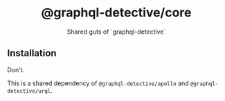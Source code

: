<h1 align="center">@graphql-detective/core</h1>

<p align="center">Shared guts of `graphql-detective`</p>


## Installation

Don't.

This is a shared dependency of `@graphql-detective/apollo` and `@graphql-detective/urql`.